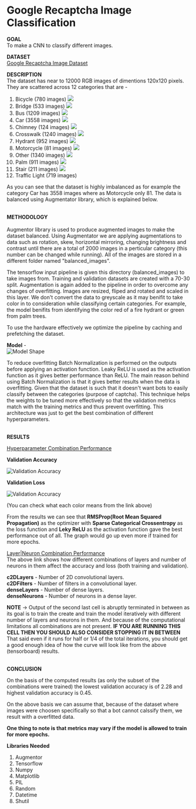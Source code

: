 # Google Recaptcha Image Classification

**GOAL**<br>
To make a CNN to classify different images.

**DATASET**<br>
[Google Recaptcha Image Dataset](https://www.kaggle.com/datasets/mikhailma/test-dataset)

**DESCRIPTION**<br>
The dataset has near to 12000 RGB images of dimentions 120x120 pixels. They are scattered across 12 categories that are - 
1. Bicycle (780 images)
![](../Images/bicycle.png)
2. Bridge (533 images)
![](../Images/bridge.png)
3. Bus (1209 images)
![](../Images/bus.png)
4. Car (3558 images)
![](../Images/car.png)
5. Chimney (124 images)
![](../Images/chimney.png)
6. Crosswalk (1240 images)
![](../Images/crosswalk.png)
7. Hydrant (952 images)
![](../Images/hydrant.png)
8. Motorcycle (81 images)
![](../Images/motorcycle.png)
9. Other (1340 images)
![](../Images/other.png)
10. Palm (911 images)
![](../Images/palm.png)
11. Stair (211 images)
![](../Images/stairs.png)
12. Traffic Light (719 images)

As you can see that the dataset is highly imbalanced as for example the category Car has 3558 images where as Motorcycle only 81. The data is balanced using Augmentator library, which is explained below. 
<br><br>

**METHODOLOGY**<br><br>
Augmentor library is used to produce augmented images to make the dataset balanced. Using Augmentator we are applying augmentations to data such as rotation, skew, horizontal mirroring, changing brightness and contrast until there are a total of 2000 images in a perticular category (this number can be changed while running).
All of the images are stored in a different folder named "balanced_images".

The tensorflow input pipeline is given this directory (balanced_images) to take images from. Training and validation datasets are created with a 70-30 split.
Augmentation is again added to the pipeline in order to overcome any changes of overfitting. Images are resized, fliped and rotated and scaled in this layer. We don't convert the data to greyscale as it may benifit to take color in to consideration while classifying certain categories. For example, the model benifits from identifying the color red of a fire hydrant or green from palm trees.

To use the hardware effectively we optimize the pipeline by caching and prefetching the dataset. 

**Model** - <br>
![Model Shape](../Images/HyperparameterTestModel.png)

To reduce overfitting Batch Normalization is performed on the outputs before applying an activation function. Leaky ReLU is used as the activation function as it gives better performance than ReLU. 
The main reason behind using Batch Normalization is that it gives better results when the data is overfitting. Given that the dataset is such that it doesn't want bots to easily classify between the categories (purpose of captcha). This technique helps the weights to be tuned more effectively so that the validation metrics match with the training metrics and thus prevent overfitting.
This architecture was just to get the best combination of different hyperparameters.
<br><br>

**RESULTS**<br>

[Hyperparameter Combination Performance](https://tensorboard.dev/experiment/sW4rl4fnSmK0CN5LBMuEyQ/#scalars) <br>

**Validation Accuracy**

![Validation Accuracy](../Images/hyperparameterTestingValidationAccuracy.png) <br>

**Validation Loss**

![Validation Accuracy](../Images/hyperparameterTestingValidationLoss.png)

(You can check what each color means from the link above)

From the results we can see that <b>RMSProp(Root Mean Squared Propagation)</b> as the optimizer with <b>Sparse Categorical Crossentropy</b> as the loss function and <b>Leky ReLU</b> as the activation function gave the best performance out of all. The graph would go up even more if trained for more epochs.

[Layer|Neuron Combination Performance](https://tensorboard.dev/experiment/6EDBd1dqRBO97cmuGN8MbQ/#scalars) <br>
The above link shows how different combinations of layers and number of neurons in them affect the accuracy and loss (both training and validation).

<b>c2DLayers</b> - Number of 2D convolutional layers. <br>
<b>c2DFilters</b> - Number of filters in a convolutional layer. <br>
<b>denseLayers</b> - Number of dense layers. <br>
<b>denseNeurons</b> - Number of neurons in a dense layer. <br>

**NOTE** -> Output of the second last cell is abruptly terminated in between as its goal is to train the create and train the model iteratively with different number of layers and neurons in them. And because of the computational limitations all combinations are not present.
**IF YOU ARE RUNNING THIS CELL THEN YOU SHOULD ALSO CONSIDER STOPPING IT IN BETWEEN**
That said even if it runs for half or 1/4 of the total iterations, you should get a good enough idea of how the curve will look like from the above (tensorboard) results.
<br><br>

**CONCLUSION**<br>

On the basis of the computed results (as only the subset of the combinations were trained) the lowest validation accuracy is of 2.28 and highest validation accuracy is 0.45.

On the above basis we can assume that, because of the dataset where images were choosen specifically so that a bot cannot calssify them, we result with a overfitted data.

**One thing to note is that metrics may vary if the model is allowed to train for more epochs.**
<br>

**Libraries Needed**<br>
1. Augmentor <br>
2. Tensorflow <br>
3. Numpy <br>
4. Matplotlib <br>
5. PIL <br>
6. Random <br>
7. Datetime <br>
8. Shutil <br>